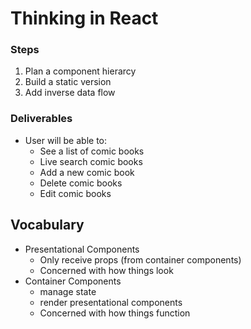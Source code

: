 # Thinking in React

### Steps
1. Plan a component hierarcy
2. Build a static version
3. Add inverse data flow 

### Deliverables
- User will be able to:
    - See a list of comic books
    - Live search comic books
    - Add a new comic book
    - Delete comic books
    - Edit comic books


## Vocabulary
- Presentational Components
    - Only receive props (from container components)
    - Concerned with how things look
- Container Components
    - manage state
    - render presentational components
    - Concerned with how things function